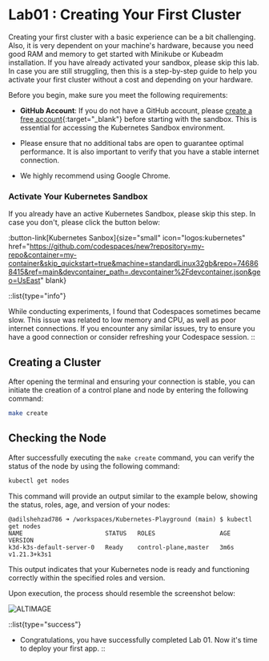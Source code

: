# Lab01 : Creating Your First Cluster

Creating your first cluster with a basic experience can be a bit challenging. Also, it is very dependent on your machine's hardware, because you need good RAM and memory to get started with Minikube or Kubeadm installation. If you have already activated your sandbox, please skip this lab. In case you are still struggling, then this is a step-by-step guide to help you activate your first cluster without a cost and depending on your hardware.

Before you begin, make sure you meet the following requirements:

- **GitHub Account**: If you do not have a GitHub account, please [create a free account](https://github.com/join){:target="_blank"} before starting with the sandbox. This is essential for accessing the Kubernetes Sandbox environment.

- Please ensure that no additional tabs are open to guarantee optimal performance. It is also important to verify that you have a stable internet connection.

- We highly recommend using Google Chrome. 

### Activate Your Kubernetes Sandbox

If you already have an active Kubernetes Sandbox, please skip this step. In case you don't, please click the button below:

:button-link[Kubernetes Sanbox]{size="small" icon="logos:kubernetes" href="https://github.com/codespaces/new?repository=my-repo&container=my-container&skip_quickstart=true&machine=standardLinux32gb&repo=746868415&ref=main&devcontainer_path=.devcontainer%2Fdevcontainer.json&geo=UsEast" blank}

::list{type="info"}

While conducting experiments, I found that Codespaces sometimes became slow. This issue was related to low memory and CPU, as well as poor internet connections. If you encounter any similar issues, try to ensure you have a good connection or consider refreshing your Codespace session.
::

## Creating a Cluster
After opening the terminal and ensuring your connection is stable, you can initiate the creation of a control plane and node by entering the following command:

```sh
make create
```

## Checking the Node

After successfully executing the `make create` command, you can verify the status of the node by using the following command:

```sh
kubectl get nodes
```

This command will provide an output similar to the example below, showing the status, roles, age, and version of your nodes:

```plaintext
@adilshehzad786 ➜ /workspaces/Kubernetes-Playground (main) $ kubectl get nodes
NAME                       STATUS   ROLES                  AGE    VERSION
k3d-k3s-default-server-0   Ready    control-plane,master   3m6s   v1.21.3+k3s1
```
This output indicates that your Kubernetes node is ready and functioning correctly within the specified roles and version.


Upon execution, the process should resemble the screenshot below:

![ALTIMAGE](https://github.com/CNCF-Lahore/Kubernetes-Bootcamp/blob/main/asserts/k3s1.png?raw=true)




::list{type="success"}
- Congratulations, you have successfully completed Lab 01. Now it's time to deploy your first app.
::